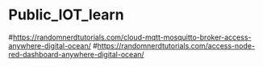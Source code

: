 # Public_IOT_learn
#https://randomnerdtutorials.com/cloud-mqtt-mosquitto-broker-access-anywhere-digital-ocean/
#https://randomnerdtutorials.com/access-node-red-dashboard-anywhere-digital-ocean/
